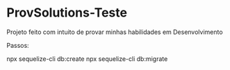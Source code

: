 # ProvSolutions-Teste
Projeto feito com intuito de provar minhas habilidades em Desenvolvimento

Passos:

npx sequelize-cli db:create
npx sequelize-cli db:migrate
